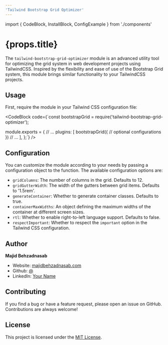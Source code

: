 ```yaml
---
'Tailwind Bootstrap Grid Optimizer'
---
```


import { CodeBlock, InstallBlock, ConfigExample } from './components'

# {props.title}

The `tailwind-bootstrap-grid-optimizer` module is an advanced utility tool for optimizing the grid system in web development projects using TailwindCSS. Inspired by the flexibility and ease of use of the Bootstrap Grid system, this module brings similar functionality to your TailwindCSS projects.

<InstallBlock packageName="tailwind-bootstrap-grid-optimizer" />

## Usage

First, require the module in your Tailwind CSS configuration file:

<CodeBlock code={`const bootstrapGrid = require('tailwind-bootstrap-grid-optimizer');

module.exports = {
// ...
plugins: [
bootstrapGrid({
// optional configurations
})
// ...
],
};`} />

## Configuration

You can customize the module according to your needs by passing a configuration object to the function. The available configuration options are:

- `gridColumns`: The number of columns in the grid. Defaults to 12.
- `gridGutterWidth`: The width of the gutters between grid items. Defaults to '1.5rem'.
- `generateContainer`: Whether to generate container classes. Defaults to true.
- `containerMaxWidths`: An object defining the maximum widths of the container at different screen sizes.
- `rtl`: Whether to enable right-to-left language support. Defaults to false.
- `respectImportant`: Whether to respect the `important` option in the Tailwind CSS configuration.

<ConfigExample />

## Author

**Majid Behzadnasab**

- Website: [majidbehzadnasab.com](https://majidbehzadnasab.com/)
- Github: [@](https://github.com/yourusername)
- LinkedIn: [Your Name](https://linkedin.com/in/your-name)

## Contributing

If you find a bug or have a feature request, please open an issue on GitHub. Contributions are always welcome!

## License

This project is licensed under the [MIT License](./LICENSE).